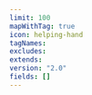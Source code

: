```yaml
---
limit: 100
mapWithTag: true
icon: helping-hand
tagNames: 
excludes: 
extends: 
version: "2.0"
fields: []
---
```

